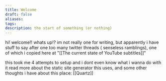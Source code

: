 ```yaml
---
title: Welcome
draft: false
aliases: 
tags: 
description: the start of something (or nothing)
---
```

hi! welcome!! whats up!?
im not really one for writing, but apparently i have stuff to say after one too many twitter threads ( senseless ramblings), one of which i copied here at "[[The current state of YouTube subtitles]]"

this took me 4 attempts to setup and i dont even know what i wanna do with it
read more about the static site generator this uses, and some other thoughts i have about this place: [[Quartz]]
